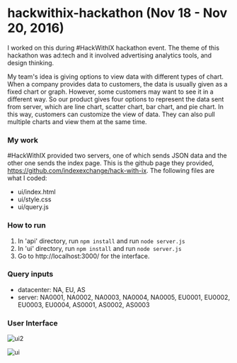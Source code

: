 # hackwithix-hackathon (Nov 18 - Nov 20, 2016)
I worked on this during #HackWithIX hackathon event. The theme of this hackathon was ad:tech and it involved advertising analytics tools, and design thinking.

My team's idea is giving options to view data with different types of chart. When a company provides data to customers, the data is usually given as a fixed chart or graph. However, some customers may want to see it in a different way. So our product gives four options to represent the data sent from server, which are line chart, scatter chart, bar chart, and pie chart. In this way, customers can customize the view of data. They can also pull multiple charts and view them at the same time.


### My work
\#HackWithIX provided two servers, one of which sends JSON data and the other one sends the index page. This is the github page they provided, https://github.com/indexexchange/hack-with-ix.
The following files are what I coded:
- ui/index.html
- ui/style.css
- ui/query.js


### How to run
1. In 'api' directory, run `npm install` and run `node server.js`
2. In 'ui' directory, run `npm install` and run `node server.js`
3. Go to http://localhost:3000/ for the interface.


### Query inputs
- datacenter: NA, EU, AS
- server: NA0001, NA0002, NA0003, NA0004, NA0005, EU0001, EU0002, EU0003, EU0004, AS0001, AS0002, AS0003



### User Interface

![ui2](https://cloud.githubusercontent.com/assets/16660829/20610553/5573457a-b269-11e6-93db-9b16dc58822a.png)

![ui](https://cloud.githubusercontent.com/assets/16660829/20610507/c65d0eca-b268-11e6-91e2-b187147e71bb.png)
